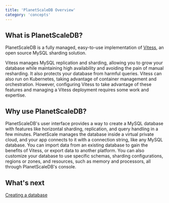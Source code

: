 ```yaml
---
title: 'PlanetScaleDB Overview'
category: 'concepts'
---
```


## What is PlanetScaleDB?

PlanetScaleDB is a fully managed, easy-to-use implementation of [Vitess](http://vitess.io), an open source MySQL sharding solution.

Vitess manages MySQL replication and sharding, allowing you to grow your database while maintaining high availability and avoiding the pain of manual resharding. It also protects your database from harmful queries. Vitess can also run on Kubernetes, taking advantage of container management and orchestration. However, configuring Vitess to take advantage of these features and managing a Vitess deployment requires some work and expertise.

## Why use PlanetScaleDB?

PlanetScaleDB's user interface provides a way to create a MySQL database with features like horizontal sharding, replication, and query handling in a few minutes. PlanetScale manages the database inside a virtual private cloud, and your app connects to it with a connection string, like any MySQL database. You can import data from an existing database to gain the benefits of Vitess, or export data to another platform. You can also customize your database to use specific schemas, sharding configurations, regions or zones, and resources, such as memory and processors, all through PlanetScaleDB's console.

## What's next

[Creating a database](creating-database)
